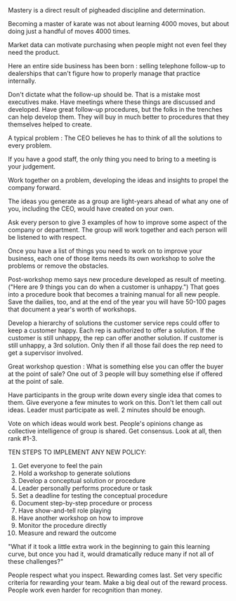 
Mastery is a direct result of pigheaded discipline and determination.

Becoming a master of karate was not about learning 4000 moves, but about doing just a handful of moves 4000 times.

Market data can motivate purchasing when people might not even feel they need the product.

Here an entire side business has been born : selling telephone follow-up to dealerships that can't figure how to properly manage that practice internally.

Don't dictate what the follow-up should be. That is a mistake most executives make. Have meetings where these things are discussed and developed. Have great follow-up procedures, but the folks in the trenches can help develop them. They will buy in much better to procedures that they themselves helped to create.

A typical problem : The CEO believes he has to think of all the solutions to every problem.

If you have a good staff, the only thing you need to bring to a meeting is your judgement.

Work together on a problem, developing the ideas and insights to propel the company forward.

The ideas you generate as a group are light-years ahead of what any one of you, including the CEO, would have created on your own.

Ask every person to give 3 examples of how to improve some aspect of the company or department.
The group will work together and each person will be listened to with respect.

Once you have a list of things you need to work on to improve your business,
each one of those items needs its own workshop to solve the problems or remove the obstacles.

Post-workshop memo says new procedure developed as result of meeting. ("Here are 9 things you can do when a customer is unhappy.")
That goes into a procedure book that becomes a training manual for all new people.
Save the dailies, too, and at the end of the year you will have 50-100 pages that document a year's worth of workshops.

Develop a hierarchy of solutions the customer service reps could offer to keep a customer happy. Each rep is authorized to offer a solution. If the customer is still unhappy, the rep can offer another solution. If customer is still unhappy, a 3rd solution. Only then if all those fail does the rep need to get a supervisor involved.

Great workshop question : What is something else you can offer the buyer at the point of sale?
One out of 3 people will buy something else if offered at the point of sale.

Have participants in the group write down every single idea that comes to them. Give everyone a few minutes to work on this. Don't let them call out ideas. Leader must participate as well. 2 minutes should be enough.

Vote on which ideas would work best. People's opinions change as collective intelligence of group is shared. Get consensus. Look at all, then rank #1-3.

TEN STEPS TO IMPLEMENT ANY NEW POLICY:
1. Get everyone to feel the pain
2. Hold a workshop to generate solutions
3. Develop a conceptual solution or procedure
4. Leader personally performs procedure or task
5. Set a deadline for testing the conceptual procedure
6. Document step-by-step procedure or process
7. Have show-and-tell role playing
8. Have another workshop on how to improve
9. Monitor the procedure directly
10. Measure and reward the outcome

"What if it took a little extra work in the beginning to gain this learning curve, but once you had it, would dramatically reduce many if not all of these challenges?"

People respect what you inspect.
Rewarding comes last.
Set very specific criteria for rewarding your team.
Make a big deal out of the reward process.
People work even harder for recognition than money.
